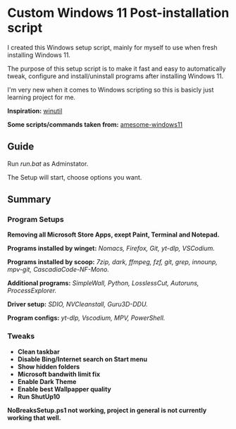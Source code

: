 # Custom Windows 11 Post-installation script
I created this Windows setup script, mainly for myself to use when fresh installing Windows 11.

The purpose of this setup script is to make it fast and easy to automatically tweak, configure and install/uninstall programs after installing Windows 11.

I'm very new when it comes to Windows scripting so this is basicly just learning project for me.

**Inspiration:** [winutil](https://github.com/ChrisTitusTech/winutil)

**Some scripts/commands taken from:** [amesome-windows11](https://github.com/awesome-windows11/windows11)

## Guide
Run *run.bat* as Adminstator.

The Setup will start, choose options you want.

## Summary
### Program Setups
**Removing all Microsoft Store Apps, exept Paint, Terminal and Notepad.**

**Programs installed by winget:** *Nomacs, Firefox, Git, yt-dlp, VSCodium.*

**Programs installed by scoop:** *7zip, dark, ffmpeg, fzf, git, grep, innounp, mpv-git, CascadiaCode-NF-Mono.*

**Additional programs:** *SimpleWall, Python, LosslessCut, Autoruns, ProcessExplorer.*

**Driver setup:** *SDIO, NVCleanstall, Guru3D-DDU.*

**Program configs:** *yt-dlp, Vscodium, MPV, PowerShell.*
### Tweaks
- **Clean taskbar**
- **Disable Bing/Internet search on Start menu**
- **Show hidden folders**
- **Microsoft bandwith limit fix**
- **Enable Dark Theme**
- **Enable best Wallpapper quality**
- **Run ShutUp10**

**NoBreaksSetup.ps1 not working, project in general is not currently working that well.**